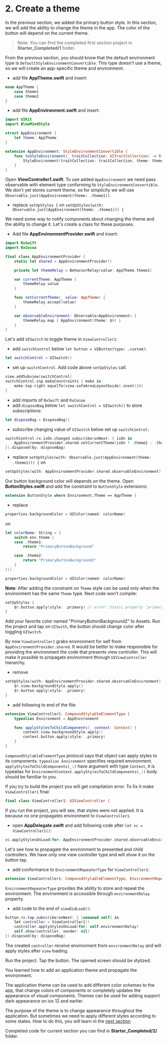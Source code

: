 # 2. Create a theme

In the previous section, we added the primary button style. In this section, we will add the ability to change the theme in the app. The color of the button will depend on the current theme.

> Note: You can find the completed first section project in **Starter_Completed/1** folder.

From the previous section, you should know that the default environment type is `DefaultStyleEnvironmentConvertible`. This type doesn't use a theme, so we will create an app-specific theme and environment.

- add file **AppTheme.swift** and insert:
```swift
enum AppTheme {
    case theme1
    case theme2
}
```

- add file **AppEnvironment.swift** and insert:
```swift
import UIKit
import BlowMindStyle

struct AppEnvironment {
    let theme: AppTheme
}

extension AppEnvironment: StyleEnvironmentConvertible {
    func toStyleEnvironment(_ traitCollection: UITraitCollection) -> StyleEnvironment<AppTheme> {
        StyleEnvironment(traitCollection: traitCollection, theme: theme, locale: locale)
    }
}
```

Open **ViewController1.swift**. To use added `AppEnvironment` we need pass observable with element type conforming to `StyleEnvironmentConvertible`. We don't yet stores current theme, so for simplicity we will use `Observable.just(AppEnvironment(theme: .theme1))`.
- replace `setUpStyles {` on `setUpStyles(with: Observable.just(AppEnvironment(theme: .theme1))) {`

We need some way to notify components about changing the theme and the ability to change it. Let's create a class for these purposes.

- Add file **AppEnvironmentProvider.swift** and insert:
```swift
import RxSwift
import RxCocoa

final class AppEnvironmentProvider {
    static let shared = AppEnvironmentProvider()

    private let themeRelay = BehaviorRelay(value: AppTheme.theme1)

    var currentTheme: AppTheme {
        themeRelay.value
    }

    func setCurrentTheme(_ value: AppTheme) {
        themeRelay.accept(value)
    }

    var observableEnvironment: Observable<AppEnvironment> {
        themeRelay.map { AppEnvironment(theme: $0) }
    }
}
```

Let's add `UISwitch` to toggle theme in `ViewController1`:
- add `switchControl` below `let button = UIButton(type: .custom)`:
```swift
let switchControl = UISwitch()
```
- set up `switchControl`. Add code above `setUpStyles` call.
```swift
view.addSubview(switchControl)
switchControl.snp.makeConstraints { make in
    make.top.right.equalTo(view.safeAreaLayoutGuide).inset(20)
}
```
- add imports of `RxSwift` and `RxCocoa`
- add `disposeBag` below `let switchControl = UISwitch()` to store subscriptions:
```swift
let disposeBag = DisposeBag()
```
- subscribe changing value of `UISwitch` below set up `switchControl`:
```swift
switchControl.rx.isOn.changed.subscribe(onNext: { isOn in
    AppEnvironmentProvider.shared.setCurrentTheme(isOn ? .theme2 : .theme1)
}).disposed(by: disposeBag)
```
- replace `setUpStyles(with: Observable.just(AppEnvironment(theme: .theme1))) {` on
```swift
setUpStyles(with: AppEnvironmentProvider.shared.observableEnvironment) {
```

Our button background color will depends on the theme.
Open **ButtonStyles.swift** and add the constraint to `ButtonStyle` extensions:
```swift
extension ButtonStyle where Environment.Theme == AppTheme {
```
- replace
```swift
properties.backgroundColor = UIColor(named: colorName)
```
on
```swift
let colorName: String = {
    switch env.theme {
    case .theme1:
        return "PrimaryButtonBackground"

    case .theme2:
        return "PrimaryButtonBackground2"
    }
}()

properties.backgroundColor = UIColor(named: colorName)
```

**Note**: After adding the constraint on `Theme` style can be used only when the environment has the same `Theme` type. Next code won't compile:
```swift
setUpStyles {
    $0.button.apply(style: .primary) // error: Static property 'primary' requires the types 'NoTheme' and 'AppTheme' be equivalent
}
```

Add your favorite color named "PrimaryButtonBackground2" to Assets. Run the project and tap on `UISwith`, the button should change color after toggling `UISwitch`.

By now `ViewController1` grabs environment for self from `AppEnvironmentProvider.shared`. It would be better to make responsible for providing the environment the code that presents view controller. This will make it possible to propagate environment through `UIViewController` hierarchy.

- remove
```swift
setUpStyles(with: AppEnvironmentProvider.shared.observableEnvironment) {
    $0.view.backgroundStyle.apply()
    $0.button.apply(style: .primary)
}
```
- add following to end of the file:
```swift
extension ViewController1: CompoundStylableElementType {
    typealias Environment = AppEnvironment

    func applyStylesToChildComponents(_ context: Context) {
        context.view.backgroundStyle.apply()
        context.button.apply(style: .primary)
    }
}
```
`CompoundStylableElementType` protocol says that object can apply styles to its components. `typealias Environment` specifies required environment. `applyStylesToChildComponents(_:)` have argument with type `Context`, it is typealias for `EnvironmentContext`. `applyStylesToChildComponents(_:)` body should be familiar to you.

If you try to build the project you will get compilation error. To fix it make `ViewController1` final:
```swift
final class ViewController1: UIViewController {
```

If you run the project, you will see, that styles were not applied. It is because no one propagates environment to `ViewController1`.

- open **AppDelegate.swift** and add following code after `let vc = ViewController1()`:
```swift
vc.applyStylesOnLoad(for: AppEnvironmentProvider.shared.observableEnvironment)
```

Let's see how to propagate the environment to presented and child controllers. We have only one view controller type and will show it on the button tap.

- add conformance to `EnvironmentRepeaterType` for `ViewController1`:
```swift
extension ViewController1: CompoundStylableElementType, EnvironmentRepeaterType {
```
`EnvironmentRepeaterType` provides the ability to store and repeat the environment. The environment is accessible through `environmentRelay` property.

- add code to the end of `viewDidLoad()`:
```swift
button.rx.tap.subscribe(onNext: { [unowned self] in
    let controller = ViewController1()
    controller.applyStylesOnLoad(for: self.environmentRelay)
    self.show(controller, sender: nil)
}).disposed(by: disposeBag)
```

The created `controller` receive environment from `environmentRelay` and will apply styles after `view` loading.

Run the project. Tap the button. The opened screen should be stylized.

You learned how to add an application theme and propagate the environment.

The application theme can be used to add different color schemes to the app, that change colors of components or completely updates the appearance of visual components. Themes can be used for adding support dark appearance on ios 12 and earlier.

The purpose of the theme is to change appearance throughout the application. But sometimes we need to apply different styles according to some states. How to do this, you will learn in the [next section](Part3_switchStyles.md)

Completed code for current section you can find in **Starter_Completed/2/** folder.